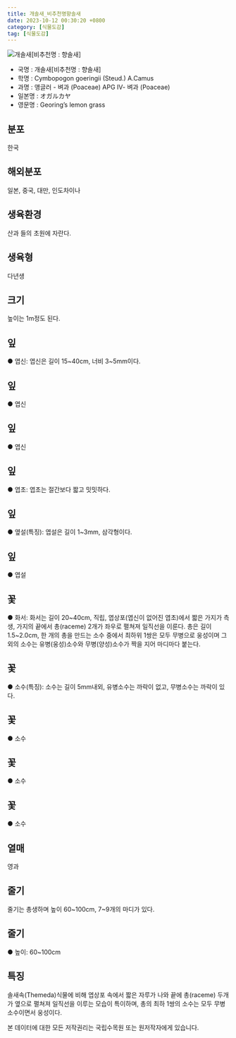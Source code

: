 ```yaml
---
title: 개솔새_비추천명향솔새
date: 2023-10-12 00:30:20 +0800
category: [식물도감]
tag: [식물도감]
---
```




![개솔새[비추천명 : 향솔새]](/fileUpload/plants/basic/Gramineae/Cymbopogon/14370/14370_20160727105151897files_th2.jpg)
- 국명 : 개솔새[비추천명 : 향솔새]
- 학명 : Cymbopogon goeringii (Steud.) A.Camus
- 과명 : 앵글러 - 벼과 (Poaceae) APG Ⅳ- 벼과 (Poaceae)
- 일본명 : オガルカヤ
- 영문명 : Georing’s lemon grass


## 분포
한국
## 해외분포
일본, 중국, 대만, 인도차이나
## 생육환경
산과 들의 초원에 자란다.
## 생육형
다년생
## 크기
높이는 1m정도 된다.
## 잎
● 엽신: 엽신은 길이 15~40cm, 너비 3~5mm이다.
## 잎
● 엽신
## 잎
● 엽신
## 잎
● 엽초: 엽초는 절간보다 짧고 밋밋하다.
## 잎
● 옆설(특징): 엽설은 길이 1~3mm, 삼각형이다.
## 잎
● 엽설
## 꽃
● 화서: 화서는 길이 20~40cm, 직립, 엽상포(엽신이 없어진 엽초)에서 짧은 가지가 측생, 가지의 끝에서 총(raceme) 2개가 좌우로 펼쳐져 일직선을 이룬다. 총은 길이 1.5~2.0cm, 한 개의 총을 만드는 소수 중에서 최하위 1쌍은 모두 무병으로 웅성이며 그 외의 소수는 유병(웅성)소수와 무병(양성)소수가 짝을 지어 마디마다 붙는다.
## 꽃
● 소수(특징): 소수는 길이 5mm내외, 유병소수는 까락이 없고, 무병소수는 까락이 있다. 
## 꽃
● 소수
## 꽃
● 소수
## 꽃
● 소수
## 열매
영과
## 줄기
줄기는 총생하며 높이 60~100cm, 7~9개의 마디가 있다.
## 줄기
● 높이: 60~100cm
## 특징
솔새속(Themeda)식물에 비해 엽상포 속에서 짧은 자루가 나와 끝에 총(raceme) 두개가 옆으로 펼쳐져 일직선을 이루는 모습이 특이하며, 총의 최하 1쌍의 소수는 모두 무병소수이면서 웅성이다.






본 데이터에 대한 모든 저작권리는 국립수목원 또는 원저작자에게 있습니다.

